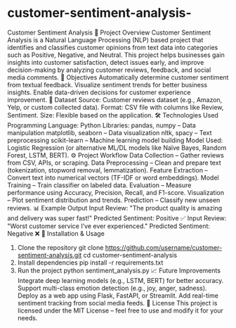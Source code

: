 # customer-sentiment-analysis-
 Customer Sentiment Analysis
📌 Project Overview
Customer Sentiment Analysis is a Natural Language Processing (NLP) based project that identifies and classifies customer opinions from text data into categories such as Positive, Negative, and Neutral.
This project helps businesses gain insights into customer satisfaction, detect issues early, and improve decision-making by analyzing customer reviews, feedback, and social media comments.
🎯 Objectives
Automatically determine customer sentiment from textual feedback.
Visualize sentiment trends for better business insights.
Enable data-driven decisions for customer experience improvement.
📂 Dataset
Source: Customer reviews dataset (e.g., Amazon, Yelp, or custom collected data).
Format: CSV file with columns like Review, Sentiment.
Size: Flexible based on the application.
🛠 Technologies Used
Programming Language: Python
Libraries:
pandas, numpy – Data manipulation
matplotlib, seaborn – Data visualization
nltk, spacy – Text preprocessing
scikit-learn – Machine learning model building
Model Used: Logistic Regression (or alternative ML/DL models like Naïve Bayes, Random Forest, LSTM, BERT).
⚙️ Project Workflow
Data Collection – Gather reviews from CSV, APIs, or scraping.
Data Preprocessing – Clean and prepare text (tokenization, stopword removal, lemmatization).
Feature Extraction – Convert text into numerical vectors (TF-IDF or word embeddings).
Model Training – Train classifier on labeled data.
Evaluation – Measure performance using Accuracy, Precision, Recall, and F1-score.
Visualization – Plot sentiment distribution and trends.
Prediction – Classify new unseen reviews.
📊 Example Output
Input Review: "The product quality is amazing and delivery was super fast!"
Predicted Sentiment: Positive ✅
Input Review: "Worst customer service I’ve ever experienced."
Predicted Sentiment: Negative ❌
🚀 Installation & Usage
1. Clone the repository
git clone https://github.com/username/customer-sentiment-analysis.git
cd customer-sentiment-analysis
2. Install dependencies
pip install -r requirements.txt
3. Run the project
python sentiment_analysis.py
📈 Future Improvements
Integrate deep learning models (e.g., LSTM, BERT) for better accuracy.
Support multi-class emotion detection (e.g., joy, anger, sadness).
Deploy as a web app using Flask, FastAPI, or Streamlit.
Add real-time sentiment tracking from social media feeds.
📄 License
This project is licensed under the MIT License – feel free to use and modify it for your needs.
